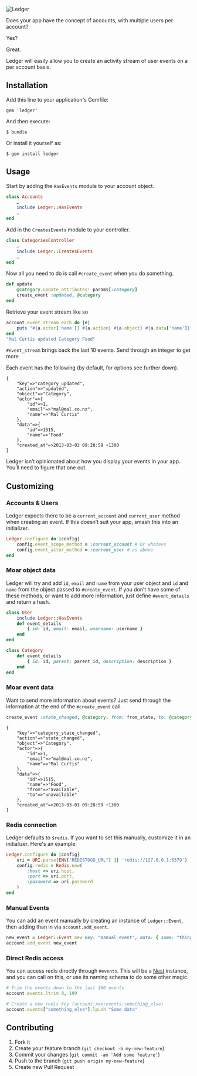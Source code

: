 ![Ledger](http://dl.dropbox.com/u/3155323/Screenshots/e~rru3f-4d8j.png)

Does your app have the concept of accounts, with multiple users per account?

Yes?

Great.

Ledger will easily allow you to create an activity stream of user events on a per account basis.

## Installation

Add this line to your application's Gemfile:

    gem 'ledger'

And then execute:

    $ bundle

Or install it yourself as:

    $ gem install ledger

## Usage

Start by adding the `HasEvents` module to your account object.

```ruby
class Accounts
	…
	include Ledger::HasEvents
	…
end
```

Add in the `CreatesEvents` module to your controller.

```ruby
class CategoriesController
	…
	include Ledger::CreatesEvents
	…
end
```

Now all you need to do is call `#create_event` when you do something.

```ruby
def update
	@category.update_attributes! params[:category]
	create_event :updated, @category
end
```

Retrieve your event stream like so

```ruby
account.event_stream.each do |e|
	puts "#{a.actor['name']} #{a.action} #{a.object} #{a.data['name']}"
end
"Mal Curtis updated Category Food"
```

`#event_stream` brings back the last 10 events. Send through an integer to get more.

Each event has the following (by default, for options see further down).

```
{
	"key"=>"category_updated",
	"action"=>"updated",
	"object"=>"Category",
	"actor"=>{
		"id"=>1,
		"email"=>"mal@mal.co.nz",
		"name"=>"Mal Curtis"
	},
	"data"=>{
		"id"=>1515,
		"name"=>"Food"
	},
	"created_at"=>2013-03-03 09:28:59 +1300
}
```

Ledger isn’t opinionated about how you display your events in your app. You’ll need to figure that one out.

## Customizing

### Accounts & Users

Ledger expects there to be a `current_account` and `current_user` method when creating an event. If this doesn’t suit your app, smash this into an initializer.

```ruby
Ledger.configure do |config|
	config.event_scope_method = :current_account # Or whatevs
	config.event_actor_method = :current_user # as above
end
```

### Moar object data

Ledger will try and add `id`, `email` and `name` from your user object and `id` and `name` from the object passed to `#create_event`. If you don’t have some of these methods, or want to add more information, just define `#event_details` and return a hash.

```ruby
class User
	include Ledger::HasEvents
	def event_details
		{ id: id, email: email, username: username }
	end
end

class Category
	def event_details
		{ id: id, parent: parent_id, description: description }
	end
end
```

### Moar event data

Want to send more information about events? Just send through the information at the end of the `#create_event` call.

```ruby
create_event :state_changed, @category, from: from_state, to: @category.state
```

```
{
	"key"=>"category_state_changed",
	"action"=>"state_changed",
	"object"=>"Category",
	"actor"=>{
		"id"=>1,
		"email"=>"mal@mal.co.nz",
		"name"=>"Mal Curtis"
	},
	"data"=>{
		"id"=>1515,
		"name"=>"Food",
		"from"=>"available",
		"to"=>"unavailable"
	},
	"created_at"=>2013-03-03 09:28:59 +1300
}
```


### Redis connection

Ledger defaults to `$redis`. If you want to set this manually, customize it in an initializer. Here's an example:

```ruby
Ledger.configure do |config|
	uri = URI.parse(ENV["REDISTOGO_URL"] || 'redis://127.0.0.1:6379')
	config.redis = Redis.new(
		:host => uri.host,
		:port => uri.port,
		:password => uri.password
	)
end
```

### Manual Events

You can add an event manually by creating an instance of `Ledger::Event`, then adding than in via `account.add_event`.

```ruby
new_event = Ledger::Event.new key: "manual_event", data: { some: "thing" }
account.add_event new_event
```

### Direct Redis access

You can access redis directly through `#events`. This will be a [Nest](https://github.com/soveran/nest) instance, and you can call on this, or use its naming schema to do some other magic.

```ruby
# Trim the events down to the last 100 events
account.events.ltrim 0, 100

# Create a new redis key (account:xxx:events:something_else)
account.events["something_else"].lpush "Some data"
```


## Contributing

1. Fork it
2. Create your feature branch (`git checkout -b my-new-feature`)
3. Commit your changes (`git commit -am 'Add some feature'`)
4. Push to the branch (`git push origin my-new-feature`)
5. Create new Pull Request
